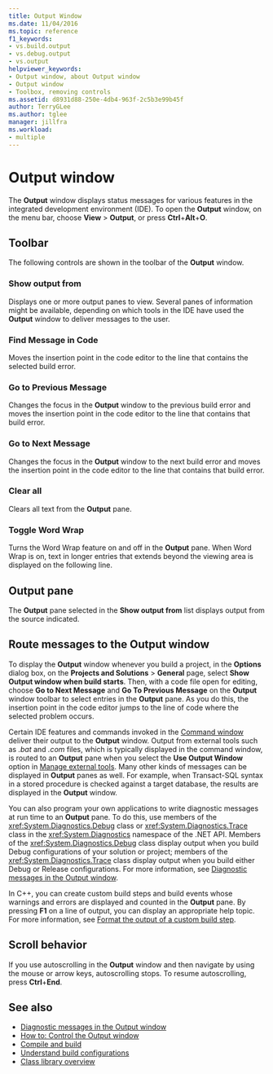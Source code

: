 ```yaml
---
title: Output Window
ms.date: 11/04/2016
ms.topic: reference
f1_keywords:
- vs.build.output
- vs.debug.output
- vs.output
helpviewer_keywords:
- Output window, about Output window
- Output window
- Toolbox, removing controls
ms.assetid: d8931d88-250e-4db4-963f-2c5b3e99b45f
author: TerryGLee
ms.author: tglee
manager: jillfra
ms.workload:
- multiple
---
```

# Output window

The **Output** window displays status messages for various features in the integrated development environment (IDE). To open the **Output** window, on the menu bar, choose **View** > **Output**, or press **Ctrl**+**Alt**+**O**.

## Toolbar

The following controls are shown in the toolbar of the **Output** window.

### Show output from

Displays one or more output panes to view. Several panes of information might be available, depending on which tools in the IDE have used the **Output** window to deliver messages to the user.

### Find Message in Code

Moves the insertion point in the code editor to the line that contains the selected build error.

### Go to Previous Message

Changes the focus in the **Output** window to the previous build error and moves the insertion point in the code editor to the line that contains that build error.

### Go to Next Message

Changes the focus in the **Output** window to the next build error and moves the insertion point in the code editor to the line that contains that build error.

### Clear all

Clears all text from the **Output** pane.

### Toggle Word Wrap

Turns the Word Wrap feature on and off in the **Output** pane. When Word Wrap is on, text in longer entries that extends beyond the viewing area is displayed on the following line.

## Output pane

The **Output** pane selected in the **Show output from** list displays output from the source indicated.

## Route messages to the Output window

To display the **Output** window whenever you build a project, in the **Options** dialog box, on the **Projects and Solutions** > **General** page, select **Show Output window when build starts**. Then, with a code file open for editing, choose **Go to Next Message** and **Go To Previous Message** on the **Output** window toolbar to select entries in the **Output** pane. As you do this, the insertion point in the code editor jumps to the line of code where the selected problem occurs.

Certain IDE features and commands invoked in the [Command window](../../ide/reference/command-window.md) deliver their output to the **Output** window. Output from external tools such as *.bat* and *.com* files, which is typically displayed in the command window, is routed to an **Output** pane when you select the **Use Output Window** option in [Manage external tools](../../ide/managing-external-tools.md). Many other kinds of messages can be displayed in **Output** panes as well. For example, when Transact-SQL syntax in a stored procedure is checked against a target database, the results are displayed in the **Output** window.

You can also program your own applications to write diagnostic messages at run time to an **Output** pane. To do this, use members of the <xref:System.Diagnostics.Debug> class or <xref:System.Diagnostics.Trace> class in the <xref:System.Diagnostics> namespace of the .NET API. Members of the <xref:System.Diagnostics.Debug> class display output when you build Debug configurations of your solution or project; members of the <xref:System.Diagnostics.Trace> class display output when you build either Debug or Release configurations. For more information, see [Diagnostic messages in the Output window](../../debugger/diagnostic-messages-in-the-output-window.md).

In C++, you can create custom build steps and build events whose warnings and errors are displayed and counted in the **Output** pane. By pressing **F1** on a line of output, you can display an appropriate help topic. For more information, see [Format the output of a custom build step](/cpp/build/formatting-the-output-of-a-custom-build-step-or-build-event).

## Scroll behavior

If you use autoscrolling in the **Output** window and then navigate by using the mouse or arrow keys, autoscrolling stops. To resume autoscrolling, press **Ctrl**+**End**.

## See also

- [Diagnostic messages in the Output window](../../debugger/diagnostic-messages-in-the-output-window.md)
- [How to: Control the Output window](/previous-versions/ht6z4e28(v=vs.140))
- [Compile and build](../../ide/compiling-and-building-in-visual-studio.md)
- [Understand build configurations](../../ide/understanding-build-configurations.md)
- [Class library overview](/dotnet/standard/class-library-overview)